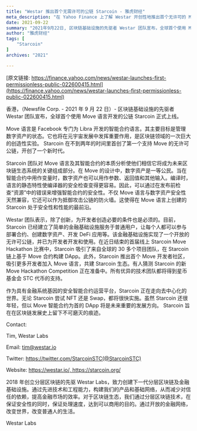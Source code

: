 ```yaml
---
title: "Westar 推出首个无需许可的公链 Starcoin - 雅虎财经"
meta_description: "在 Yahoo Finance 上了解 Westar 开创性地推出首个无许可的 Move 公链的详情。"
date: 2021-09-22
summary: "2021年9月22日, 区块链基础设施的先驱者 Westar 团队宣布，全球首个使用 Move 语言开发的公链 Starcoin 正式上线"
author: "雅虎财经"
tags: [
    "Starcoin"
]
archives: "2021"

---
```


[原文链接: https://finance.yahoo.com/news/westar-launches-first-permissionless-public-022600415.html](https://finance.yahoo.com/news/westar-launches-first-permissionless-public-022600415.html)

香港，（Newsfile Corp. - 2021 年 9 月 22 日）- 区块链基础设施的先驱者 Westar 团队宣布，全球首个使用 Move 语言开发的公链 Starcoin 正式上线。

Move 语言是 Facebook 专门为 Libra 开发的智能合约语言。其主要目标是管理数字资产的状态。它也将在元宇宙发展中发挥重要作用，是区块链领域的一次巨大的创造性实验。 Starcoin 在不到两年的时间里首创了第一个支持 Move 的无许可公链，开创了一个新时代。

Starcoin 团队对 Move 语言及其智能合约的本质分析使他们相信它将成为未来区块链生态系统的关键组成部分。在 Move 的设计中，数字资产是一等公民。当在智能合约中用作变量时，数字资产也可以用作参数、返回值和其他输入。编译时，语言的静态特性使编译器的安全检查变得更容易。因此，可以通过在发布前检查“资源”中的错误来增强智能合约的安全性。不仅 Move 语言与数字资产安全性天然兼容，它还可以作为抵御攻击公链的防火墙。这使得在 Move 语言上创建的 Starcoin 处于安全性和性能的最前沿。

Westar 团队表示，除了创新，为开发者创造必要的条件也是必须的。目前，Starcoin 已经建立了简单的金融基础设施服务于普通用户，让每个人都可以参与部署合约、创建数字资产、开发 DeFi 应用等。该金融基础设施实现了一个开放的无许可公链，并已为开发者开发和使用。在近日结束的首届线上 Starcoin Move Hackathon 比赛中，Starcoin 吸引了来自全球的 30 多个项目团队，在 Starcoin 链上基于 Move 合约构建 DApp。此外，Starcoin 推出首个 Move 开发者社区，吸引更多开发者加入 Move 语言，共建 Starcoin 生态。有人猜测 Starcoin 的新 Move Hackathon Competition 正在准备中。所有优异的技术团队都将得到星币基金会 STC 代币的支持。

作为具有金融系统基因的安全智能合约运营平台，Starcoin 正在走向去中心化的世界。无论 Starcoin 尝试 NFT 还是 Swap，都将很快实施。虽然 Starcoin 还很年轻，但以 Move 智能合约为首的 DApp 将是未来重要的发展方向。 Starcoin 旨在在区块链发展史上留下不可磨灭的痕迹。

Contact:

Tim, Westar Labs

Email: tim@westar.io

Twitter: https://twitter.com/StarcoinSTC(@StarcoinSTC)

Website: https://westar.io/, https://starcoin.org/

2018 年创立分层区块链的先驱 Westar Labs，致力创建下一代分层区块链及金融基础设施。通过先进技术和工程能力，构建我们的产品和基础网络，从而减少对信任的依赖，提高金融市场的效率。对于区块链生态，我们通过分层区块链技术，在保证安全性的同时，保证处理速度，达到可以商用的目的。通过开放的金融网络，改变世界，改变普通人的生活。

Westar Labs
